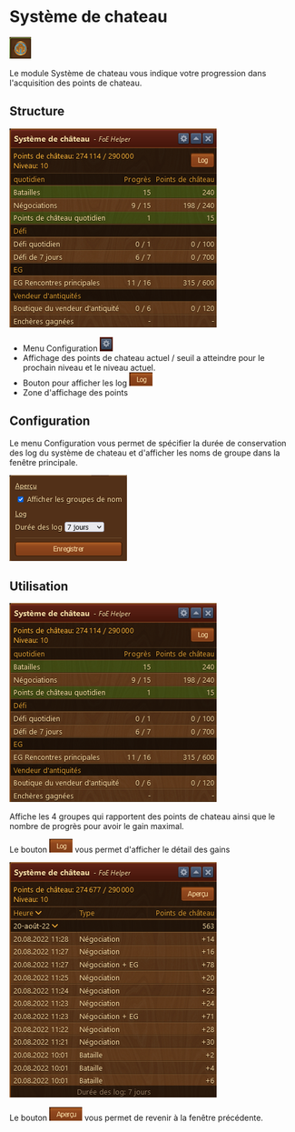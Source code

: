 # Système de chateau

![Icône](./.images/icon_001.png) 

Le module Système de chateau vous indique votre progression dans l'acquisition des points de chateau.

## Structure

![Structure](./.images/structure.png)

* Menu Configuration  ![](./.images/Icon_param.png)
* Affichage des points de chateau actuel / seuil a atteindre pour le prochain niveau et le niveau actuel.
* Bouton pour afficher les log ![](./.images/bouton_log.png)
* Zone d'affichage des points


## Configuration

Le menu Configuration vous permet de spécifier la durée de conservation des log du système de chateau et d'afficher les noms de groupe dans la fenêtre principale.

![Configuration](./.images/param.png)

## Utilisation

![Les points de chateau](./.images/structure.png)

Affiche les 4 groupes qui rapportent des points de chateau ainsi que le nombre de progrès pour avoir le gain maximal.


Le bouton ![](./.images/bouton_log.png) vous permet d'afficher le détail des gains

![Log des gains](./.images/log.png)

Le bouton ![](./.images/retour.png) vous permet de revenir à la fenêtre précédente.